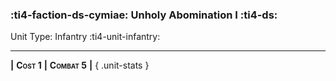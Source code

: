 ### :ti4-faction-ds-cymiae: **Unholy Abomination I** :ti4-ds:

Unit Type: Infantry :ti4-unit-infantry:

---

__|__ <span style="font-variant:small-caps;white-space: nowrap;">**Cost 1**</span> __|__ <span style="font-variant:small-caps;white-space: nowrap;">**Combat 5**</span> __|__
{ .unit-stats }
